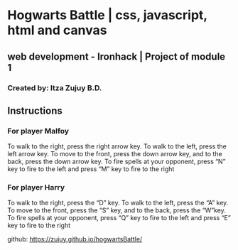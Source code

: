 # Hogwarts Battle | css, javascript, html and canvas
## web development - Ironhack | Project of module 1
### Created by: Itza Zujuy B.D.


## Instructions

### For player Malfoy 

To walk to the right, press the right arrow key.
To walk to the left, press the left arrow key.
To move to the front, press the down arrow key, and to the back, press the down arrow key.
To fire spells at your opponent, press “N” key to fire to the left and press “M” key to fire to the right


### For player Harry 

To walk to the right, press the “D” key.
To walk to the left, press the “A” key.
To move to the front, press the “S” key, and to the back, press the “W”key.
To fire spells at your opponent, press “Q” key to fire to the left and press “E” key to fire to the right

github: https://zujuy.github.io/hogwartsBattle/



